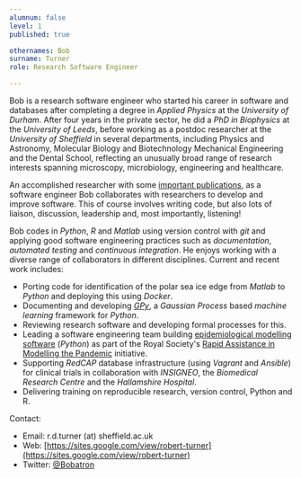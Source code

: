 ```yaml
---
alumnum: false
level: 1
published: true

othernames: Bob
surname: Turner
role: Research Software Engineer

---
```


Bob is a research software engineer who started his career in software and databases after completing a degree in *Applied Physics* at the *University of Durham*. After four years in the private sector, he did a *PhD in Biophysics* at the *University of Leeds*, before working as a postdoc researcher at the *University of Sheffield* in several departments, including Physics and Astronomy, Molecular Biology and Biotechnology Mechanical Engineering and the Dental School, reflecting an unusually broad range of research interests spanning microscopy, microbiology, engineering and healthcare. 

An accomplished researcher with some [important publications](https://scholar.google.com/citations?hl=en&user=JdHx1A8AAAAJ), as a software engineer Bob collaborates with researchers to develop and improve software. This of course involves writing code, but also lots of liaison, discussion, leadership and, most importantly, listening!

Bob codes in *Python*, *R* and *Matlab* using version control with *git* and applying good software engineering practices such as *documentation*, *automated testing* and *continuous integration*. He enjoys working with a diverse range of collaborators in different disciplines. Current and recent work includes:

- Porting code for identification of the polar sea ice edge from *Matlab* to *Python* and deploying this using *Docker*.
- Documenting and developing [*GPy*](https://sheffieldml.github.io/GPy/), a *Gaussian Process* based *machine learning* framework for *Python*.
- Reviewing research software and developing formal processes for this.
- Leading a software engineering team building [epidemiological modelling software](https://github.com/ScottishCovidResponse/simple_network_sim) (*Python*) as part of the Royal Society's [Rapid Assistance in Modelling the Pandemic](https://royalsociety.org/topics-policy/Health%20and%20wellbeing/ramp/) initiative.
- Supporting *RedCAP* database infrastructure (using *Vagrant* and *Ansible*) for clinical trials in collaboration with *INSIGNEO*, the *Biomedical Research Centre* and the *Hallamshire Hospital*.
- Delivering training on reproducible research, version control, Python and R.

Contact:

- Email: r.d.turner (at) sheffield.ac.uk
- Web: [https://sites.google.com/view/robert-turner](https://sites.google.com/view/robert-turner)
- Twitter: [@Bobatron](https://twitter.com/bobatron)
